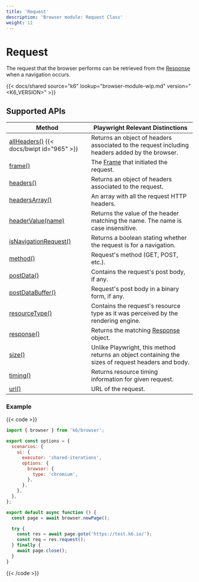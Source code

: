 ```yaml
---
title: 'Request'
description: 'Browser module: Request Class'
weight: 11
---
```


# Request

The request that the browser performs can be retrieved from the [Response](https://grafana.com/docs/k6/<K6_VERSION>/javascript-api/k6-browser/response) when a navigation occurs.

{{< docs/shared source="k6" lookup="browser-module-wip.md" version="<K6_VERSION>" >}}

## Supported APIs

| Method                                                                                                                            | Playwright Relevant Distinctions                                                                                     |
| --------------------------------------------------------------------------------------------------------------------------------- | -------------------------------------------------------------------------------------------------------------------- |
| [allHeaders()](https://grafana.com/docs/k6/<K6_VERSION>/javascript-api/k6-browser/request/allheaders) {{< docs/bwipt id="965" >}} | Returns an object of headers associated to the request including headers added by the browser.                       |
| [frame()](https://grafana.com/docs/k6/<K6_VERSION>/javascript-api/k6-browser/request/frame)                                       | The [Frame](https://grafana.com/docs/k6/<K6_VERSION>/javascript-api/k6-browser/frame/) that initiated the request.   |
| [headers()](https://grafana.com/docs/k6/<K6_VERSION>/javascript-api/k6-browser/request/headers)                                   | Returns an object of headers associated to the request.                                                              |
| [headersArray()](https://grafana.com/docs/k6/<K6_VERSION>/javascript-api/k6-browser/request/headersarray)                         | An array with all the request HTTP headers.                                                                          |
| [headerValue(name)](https://grafana.com/docs/k6/<K6_VERSION>/javascript-api/k6-browser/request/headervalue)                       | Returns the value of the header matching the name. The name is case insensitive.                                     |
| [isNavigationRequest()](https://grafana.com/docs/k6/<K6_VERSION>/javascript-api/k6-browser/request/isnavigationrequest)           | Returns a boolean stating whether the request is for a navigation.                                                   |
| [method()](https://grafana.com/docs/k6/<K6_VERSION>/javascript-api/k6-browser/request/method)                                     | Request's method (GET, POST, etc.).                                                                                  |
| [postData()](https://grafana.com/docs/k6/<K6_VERSION>/javascript-api/k6-browser/request/postdata)                                 | Contains the request's post body, if any.                                                                            |
| [postDataBuffer()](https://grafana.com/docs/k6/<K6_VERSION>/javascript-api/k6-browser/request/postdatabuffer)                     | Request's post body in a binary form, if any.                                                                        |
| [resourceType()](https://grafana.com/docs/k6/<K6_VERSION>/javascript-api/k6-browser/request/resourcetype)                         | Contains the request's resource type as it was perceived by the rendering engine.                                    |
| [response()](https://grafana.com/docs/k6/<K6_VERSION>/javascript-api/k6-browser/request/response)                                 | Returns the matching [Response](https://grafana.com/docs/k6/<K6_VERSION>/javascript-api/k6-browser/response) object. |
| [size()](https://grafana.com/docs/k6/<K6_VERSION>/javascript-api/k6-browser/request/size)                                         | Unlike Playwright, this method returns an object containing the sizes of request headers and body.                   |
| [timing()](https://grafana.com/docs/k6/<K6_VERSION>/javascript-api/k6-browser/request/timing)                                     | Returns resource timing information for given request.                                                               |
| [url()](https://grafana.com/docs/k6/<K6_VERSION>/javascript-api/k6-browser/request/url)                                           | URL of the request.                                                                                                  |

### Example

{{< code >}}

```javascript
import { browser } from 'k6/browser';

export const options = {
  scenarios: {
    ui: {
      executor: 'shared-iterations',
      options: {
        browser: {
          type: 'chromium',
        },
      },
    },
  },
};

export default async function () {
  const page = await browser.newPage();

  try {
    const res = await page.goto('https://test.k6.io/');
    const req = res.request();
  } finally {
    await page.close();
  }
}
```

{{< /code >}}
